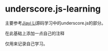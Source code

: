 # underscore.js-learning

主要参考[Jiayi Li](https://github.com/JiayiLi/source-code-study)源码学习中的underscore.js的部分。

在此基础上添加一点自己的注释

仅用来记录自己学习。